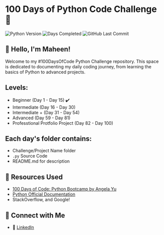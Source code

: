 # 100 Days of Python Code Challenge 🐍
![Python Version](https://img.shields.io/badge/Python-3.8%2B-blue?logo=python)
![Days Completed](https://img.shields.io/badge/Progress-20%2F100-brightgreen)
![GitHub Last Commit](https://img.shields.io/github/last-commit/MaheenNaseem/100-Days-of-Code-Python-Challenge)

## 👋 Hello, I'm Maheen!
Welcome to my #100DaysOfCode Python Challenge repository. This space is dedicated to documenting my daily coding journey, from learning the basics of Python to advanced projects.

## Levels:
- Beginner (Day 1 - Day 15) ✔️
- Intermediate (Day 16 - Day 30)
- Intermediate + (Day 31 - Day 54)
- Advanced (Day 59 - Day 81)
- Professtional Protfolio Project (Day 82 - Day 100)

## Each day's folder contains:
- Challenge/Project Name folder
- `.py` Source Code
- README.md for description 

## 📖 Resources Used
- [100 Days of Code: Python Bootcamp by Angela Yu](https://www.udemy.com/course/100-days-of-code/)
- [Python Official Documentation](https://docs.python.org/3/)
- StackOverflow, and Google!

## 🤝 Connect with Me
- 💼 [LinkedIn](www.linkedin.com/in/maheen-naseem-azeemi-0b7592250)

